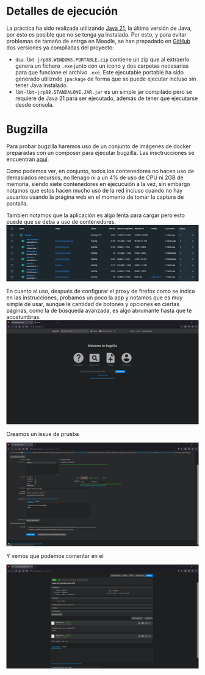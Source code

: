 # Detalles de ejecución
La práctica ha sido realizada utilizando [Java 21](https://jdk.java.net/21/), la última versión de Java, por esto es posible que no se tenga ya instalada.
Por esto, y para evitar problemas de tamaño de entrga en Moodle, se han prepadado en [GitHub](https://github.com/jrp88-ua/dca-lbt/releases/tag/v1.0.0) dos versiones ya compiladas del proyecto:
- `dca-lbt-jrp88.WINDOWS.PORTABLE.zip` contiene un zip que al extraerlo genera un fichero `.exe` junto con un icono y dos carpetas necesarias para que funcione el archivo `.exe`. Este ejecutable portable ha sido generado utilizndo `jpackage` de forma que se puede ejecutar incluso sin tener Java instalado.
- `lbt-lbt-jrp88.STANDALONE.JAR.jar` es un simple jar compilado pero se requiere de Java 21 para ser ejecutado, además de tener que ejecutarse desde consola.

# Bugzilla
Para probar bugzilla haremos uso de un conjunto de imágenes de docker preparadas con un composer para ejecutar bugzilla.
Las insctrucciones se encuentran [aquí](https://github.com/bugzilla/harmony/blob/main/docker/development.md).

Como podemos ver, en conjunto, todos los contenedores no hacen uso de demasiados recursos, no llenago ni a un 4% de uso de CPU ni 2GB de memoria, siendo siete contenedores en ejecucuión a la vez,
sin embargo notamos que estos hacen mucho uso de la red incluso cuando no hay usuarios usando la prágina web en el momento de tomar la captura de pantalla.

Tambien notamos que la aplicación es algo lenta para cargar pero esto puede que se deba a uso de contenedores.
![dockerhub.png](imgs/dockerhub-harmony.png)


En cuanto al uso, después de configurar el proxy de firefox como se indica en las instrucciones, probamos un poco la app
y notamos que es muy simple de usar, aunque la cantidad de botones y opciones en ciertas páginas, como la de búsqueda avanzada, 
es algo abrumante hasta que te acostumbras.
![bugzilla.png](imgs/bugzilla.png)

Creamos un issue de prueba

![crear-issue.png](imgs/crear-issue.png)

Y vemos que podemos comentar en el

![ver-issue.png](imgs/ver-issue.png)